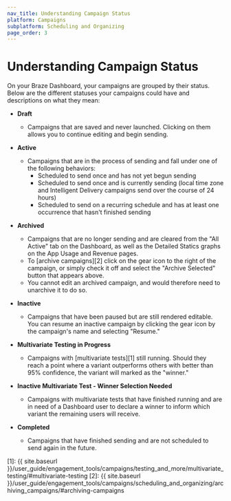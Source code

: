 ```yaml
---
nav_title: Understanding Campaign Status
platform: Campaigns
subplatform: Scheduling and Organizing
page_order: 3
---
```

# Understanding Campaign Status

On your Braze Dashboard, your campaigns are grouped by their status. Below are the different statuses your campaigns could have and descriptions on what they mean:

- __Draft__
	- Campaigns that are saved and never launched. Clicking on them allows you to continue editing and begin sending.


- __Active__
	- Campaigns that are in the process of sending and fall under one of the following behaviors:
		- Scheduled to send once and has not yet begun sending
		- Scheduled to send once and is currently sending (local time zone and Intelligent Delivery campaigns send over the course of 24 hours)
		- Scheduled to send on a recurring schedule and has at least one occurrence that hasn't finished sending


- __Archived__
	- Campaigns that are no longer sending and are cleared from the "All Active" tab on the Dashboard, as well as the Detailed Statics graphs on the App Usage and Revenue pages.
	- To [archive campaigns][2] click on the gear icon to the right of the campaign, or simply check it off and select the "Archive Selected" button that appears above.
	- You cannot edit an archived campaign, and would therefore need to unarchive it to do so.


- __Inactive__
	- Campaigns that have been paused but are still rendered editable. You can resume an inactive campaign by clicking the gear icon by the campaign's name and selecting "Resume."


- __Multivariate Testing in Progress__
	- Campaigns with [multivariate tests][1] still running. Should they reach a point where a variant outperforms others with better than 95% confidence, the variant will marked as the "winner."


- __Inactive Multivariate Test - Winner Selection Needed__
	- Campaigns with multivariate tests that have finished running and are in need of a Dashboard user to declare a winner to inform which variant the remaining users will receive.


- __Completed__
	- Campaigns that have finished sending and are not scheduled to send again in the future.



[1]: {{ site.baseurl }}/user_guide/engagement_tools/campaigns/testing_and_more/multivariate_testing/#multivariate-testing
[2]: {{ site.baseurl }}/user_guide/engagement_tools/campaigns/scheduling_and_organizing/archiving_campaigns/#archiving-campaigns
